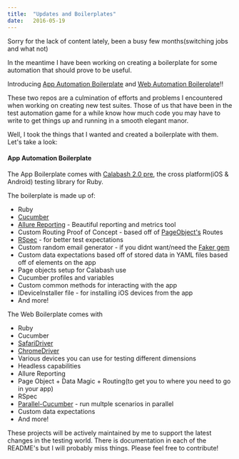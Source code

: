 ```yaml
---
title:  "Updates and Boilerplates"
date:   2016-05-19
---
```


Sorry for the lack of content lately, been a busy few months(switching jobs and what not)

In the meantime I have been working on creating a boilerplate for some automation that should prove to be useful.

Introducing [App Automation Boilerplate](https://gitlab.com/distortia/app_automation_boilerplate) and [Web Automation Boilerplate](https://gitlab.com/distortia/web_automation_boilerplate)!!

These two repos are a culmination of efforts and problems I encountered when working on creating new test suites. Those of us that have been in the test automation game for a while know how much code you may have to write to get things up and running in a smooth elegant manor. 

Well, I took the things that I wanted and created a boilerplate with them. Let's take a look:

#### App Automation Boilerplate

The App Boilerplate comes with [Calabash 2.0 pre](http://calaba.sh/), the cross platform(iOS & Android) testing library for Ruby.

The boilerplate is made up of:

* Ruby
* [Cucumber](https://cucumber.io/)
* [Allure Reporting](http://allure.qatools.ru/) - Beautiful reporting and metrics tool
* Custom Routing Proof of Concept - based off of [PageObject's](https://github.com/cheezy/page-object) Routes
* [RSpec](http://rspec.info/) - for better test expectations
* Custom random email generator - if you didnt want/need the [Faker gem](https://github.com/stympy/faker)
* Custom data expectations based off of stored data in YAML files based off of elements on the app
* Page objects setup for Calabash use
* Cucumber profiles and variables
* Custom common methods for interacting with the app
* IDeviceInstaller file - for installing iOS devices from the app
* And more!

The Web Boilerplate comes with 

* Ruby
* Cucumber
* [SafariDriver](https://github.com/SeleniumHQ/selenium/wiki/SafariDriver)
* [ChromeDriver](https://sites.google.com/a/chromium.org/chromedriver/)
* Various devices you can use for testing different dimensions
* Headless capabilities
* Allure Reporting
* Page Object + Data Magic + Routing(to get you to where you need to go in your app)
* RSpec
* [Parallel-Cucumber](https://github.com/badoo/parallel_cucumber) - run multple scenarios in parallel
* Custom data expectations
* And more!

These projects will be actively maintained by me to support the latest changes in the testing world. There is documentation in each of the README's but I will probably miss things. Please feel free to contribute!